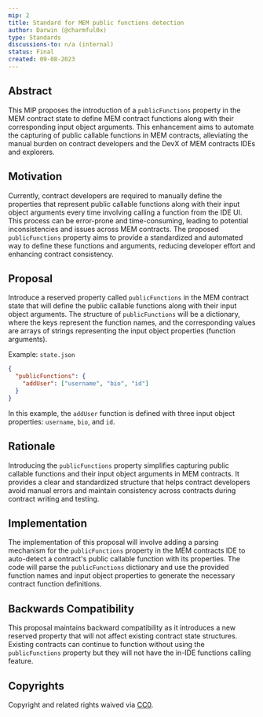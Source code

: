 ```yaml
---
mip: 2
title: Standard for MEM public functions detection
author: Darwin (@charmful0x)
type: Standards
discussions-to: n/a (internal)
status: Final
created: 09-08-2023
---
```


## Abstract
This MIP proposes the introduction of a `publicFunctions` property in the MEM contract state to define MEM contract functions along with their corresponding input object arguments. This enhancement aims to automate the capturing of public callable functions in MEM contracts, alleviating the manual burden on contract developers and the DevX of MEM contracts IDEs and explorers.

## Motivation
Currently, contract developers are required to manually define the properties that represent public callable functions along with their input object arguments every time involving calling a function from the IDE UI. This process can be error-prone and time-consuming, leading to potential inconsistencies and issues across MEM contracts. The proposed `publicFunctions` property aims to provide a standardized and automated way to define these functions and arguments, reducing developer effort and enhancing contract consistency.

## Proposal
Introduce a reserved property called `publicFunctions` in the MEM contract state that will define the public callable functions along with their input object arguments. The structure of `publicFunctions` will be a dictionary, where the keys represent the function names, and the corresponding values are arrays of strings representing the input object properties (function arguments).

Example: `state.json`
```json
{
  "publicFunctions": {
    "addUser": ["username", "bio", "id"]
  }
}
```

In this example, the `addUser` function is defined with three input object properties: `username`, `bio`, and `id`.

## Rationale
Introducing the `publicFunctions` property simplifies capturing public callable functions and their input object arguments in MEM contracts. It provides a clear and standardized structure that helps contract developers avoid manual errors and maintain consistency across contracts during contract writing and testing.

## Implementation
The implementation of this proposal will involve adding a parsing mechanism for the `publicFunctions` property in the MEM contracts IDE to auto-detect a contract's public callable function with its properties. The code will parse the `publicFunctions` dictionary and use the provided function names and input object properties to generate the necessary contract function definitions.

## Backwards Compatibility
This proposal maintains backward compatibility as it introduces a new reserved property that will not affect existing contract state structures. Existing contracts can continue to function without using the `publicFunctions` property but they will not have the in-IDE functions calling feature.

## Copyrights
Copyright and related rights waived via [CC0](../LICENSE.md).
